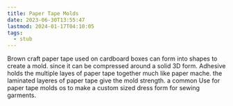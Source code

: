 ```yaml
---
title: Paper Tape Molds
date: 2023-06-30T13:55:47
lastmod: 2024-01-17T04:10:05
tags:
  - stub
---
```


Brown craft paper tape used on cardboard boxes can form into shapes to create a mold. since it can be compressed around a solid 3D form. Adhesive holds the multiple layes of paper tape together much like paper mache. the laminated layeres of paper tape give the mold strength. a common Use for paper tape molds os to make a custom sized dress form for sewing garments.
